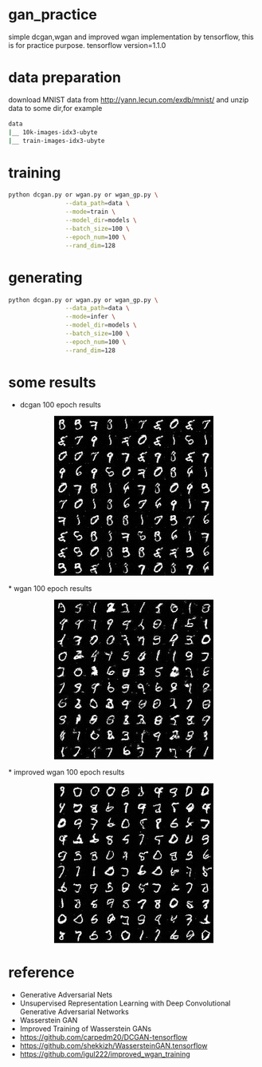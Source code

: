 # gan_practice
simple dcgan,wgan and improved wgan implementation by tensorflow, this is for practice purpose. tensorflow version=1.1.0

# data preparation
download MNIST data from http://yann.lecun.com/exdb/mnist/ and unzip data to some dir,for example
```sh
data
|__ 10k-images-idx3-ubyte
|__ train-images-idx3-ubyte
```

# training
```sh
python dcgan.py or wgan.py or wgan_gp.py \
                --data_path=data \
                --mode=train \
                --model_dir=models \
                --batch_size=100 \
                --epoch_num=100 \
                --rand_dim=128
```

# generating
```sh
python dcgan.py or wgan.py or wgan_gp.py \
                --data_path=data \
                --mode=infer \
                --model_dir=models \
                --batch_size=100 \
                --epoch_num=100 \
                --rand_dim=128
```

# some results
* dcgan 100 epoch results
<p align="center">
<img src="assets/dcgan_results.jpg" width="320"/>
</p>
* wgan 100 epoch results
<p align="center">
<img src="assets/wgan_results.jpg" width="320"/>
</p>
* improved wgan 100 epoch results
<p align="center">
<img src="assets/wgangp_results.jpg" width="320"/>
</p>

# reference
* Generative Adversarial Nets
* Unsupervised Representation Learning with Deep Convolutional Generative Adversarial Networks
* Wasserstein GAN
* Improved Training of Wasserstein GANs
* https://github.com/carpedm20/DCGAN-tensorflow
* https://github.com/shekkizh/WassersteinGAN.tensorflow
* https://github.com/igul222/improved_wgan_training


